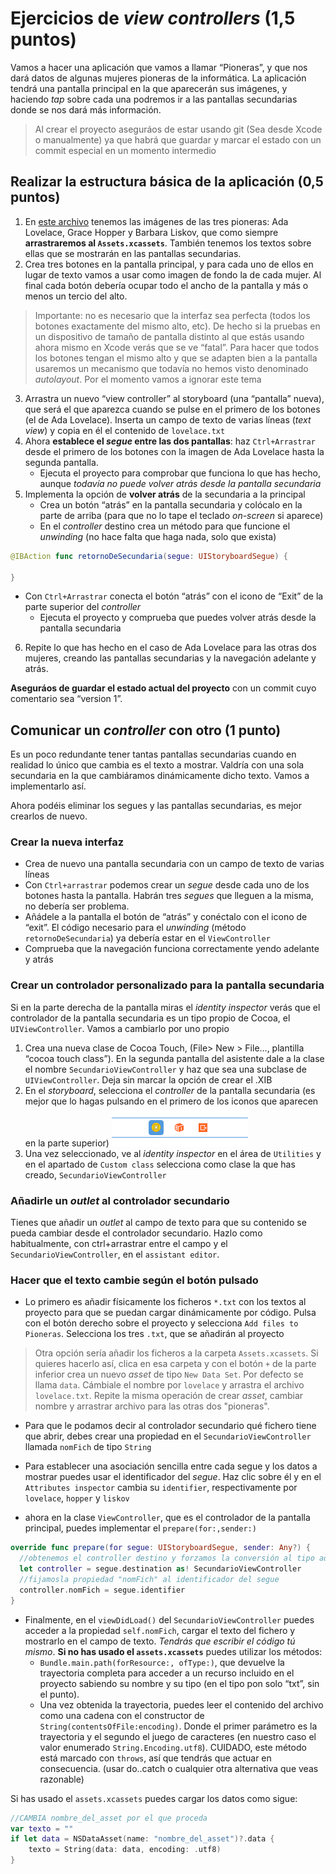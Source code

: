 # Ejercicios de *view controllers* (1,5 puntos)

Vamos a hacer una aplicación que vamos a llamar “Pioneras”, y que nos dará datos de algunas mujeres pioneras de la informática. La aplicación tendrá una pantalla principal en la que aparecerán sus imágenes, y haciendo *tap* sobre cada una podremos ir a las pantallas secundarias donde se nos dará más información.

> Al crear el proyecto aseguráos de estar usando git (Sea desde Xcode o manualmente) ya que habrá que guardar y marcar el estado con un commit especial en un momento intermedio

## Realizar la estructura básica de la aplicación (0,5 puntos)

1. En [este archivo](https://github.com/ottocol/UI/raw/master/material/pioneras.zip) tenemos las imágenes de las tres pioneras: Ada Lovelace, Grace Hopper y Barbara Liskov, que como siempre **arrastraremos al `Assets.xcassets`**. También tenemos los textos sobre ellas que se mostrarán en las pantallas secundarias.
2. Crea tres botones en la pantalla principal, y para cada uno de ellos en lugar de texto vamos a usar como imagen de fondo la de cada mujer. Al final cada botón debería ocupar todo el ancho de la pantalla y más o menos un tercio del alto.
> Importante: no es necesario que la interfaz sea perfecta (todos los botones exactamente del mismo alto, etc). De hecho si la pruebas en un dispositivo de tamaño de pantalla distinto al que estás usando ahora mismo en Xcode verás que se ve “fatal”. Para hacer que todos los botones tengan el mismo alto  y que se adapten bien a la pantalla usaremos un mecanismo que todavía no hemos visto denominado *autolayout*. Por el momento  vamos a ignorar este tema
3. Arrastra un nuevo “view controller” al storyboard (una “pantalla” nueva), que será el que aparezca cuando se pulse en el primero de los botones (el de Ada Lovelace). Inserta un campo de texto de varias líneas (*text view*) y copia en él el contenido de `lovelace.txt`
4. Ahora **establece el *segue* entre las dos pantallas**: haz `Ctrl+Arrastrar` desde el primero de los botones con la imagen de Ada Lovelace hasta la segunda pantalla. 
	- Ejecuta el proyecto para comprobar que funciona lo que has hecho, aunque *todavía no puede volver atrás desde la pantalla secundaria*
5. Implementa la opción de **volver atrás** de la secundaria a la principal
	- Crea un botón “atrás” en la pantalla secundaria y colócalo en la parte de arriba (para que no lo tape el teclado *on-screen* si aparece)
	- En el *controller* destino crea un método para que funcione el *unwinding* (no hace falta que haga nada, solo que exista)

```swift
@IBAction func retornoDeSecundaria(segue: UIStoryboardSegue) {
    
}
```

- Con `Ctrl+Arrastrar` conecta el botón “atrás” con el icono de “Exit” de la parte superior del *controller*
	- Ejecuta el proyecto y comprueba que puedes volver atrás desde la pantalla secundaria
6. Repite lo que has hecho en el caso de Ada Lovelace para las otras dos mujeres, creando las pantallas secundarias y la navegación adelante y atrás.

**Aseguráos de guardar el estado actual del proyecto** con un commit cuyo comentario sea “version 1”.

## Comunicar un *controller* con otro (1 punto)

Es un poco redundante tener tantas pantallas secundarias cuando en realidad lo único que cambia es el texto a mostrar. Valdría con una sola secundaria en la que cambiáramos dinámicamente dicho texto. Vamos a implementarlo así.

Ahora podéis eliminar los segues y las pantallas secundarias, es mejor crearlos de nuevo.

### Crear la nueva interfaz

- Crea de nuevo una pantalla secundaria con un campo de texto de varias líneas
- Con `Ctrl+arrastrar` podemos crear un *segue* desde cada uno de los botones hasta la pantalla. Habrán tres *segues* que lleguen a la misma, no debería ser problema.
- Añádele a la pantalla el botón de “atrás” y conéctalo con el icono de “exit”. El código necesario para el *unwinding* (método `retornoDeSecundaria`) ya debería estar en el `ViewController`
- Comprueba que la navegación funciona correctamente yendo adelante y atrás

### Crear un controlador personalizado para la pantalla secundaria

Si en la parte derecha de la pantalla miras el *identity inspector* verás que el controlador de la pantalla secundaria es un tipo propio de Cocoa, el `UIViewController`. Vamos a cambiarlo por uno propio

1. Crea una nueva clase de Cocoa Touch, (File\> New \> File…, plantilla “cocoa touch class”). En la segunda pantalla del asistente dale a la clase el nombre `SecundarioViewController` y haz que sea una subclase de `UIViewController`. Deja sin marcar la opción de crear el .XIB
2. En el *storyboard*, selecciona el *controller* de la pantalla secundaria (es mejor que lo hagas pulsando en el primero de los iconos que aparecen en  la parte superior) 
![](images/iconos_arriba_storyboard.png)
3. Una vez seleccionado, ve al *identity inspector* en el área de `Utilities` y en el apartado de `Custom class` selecciona como clase la que has creado, `SecundarioViewController`

### Añadirle un *outlet* al controlador secundario

Tienes que añadir un *outlet* al campo de texto para que su contenido se pueda cambiar desde el controlador secundario. Hazlo como habitualmente, con ctrl+arrastrar entre el campo y el `SecundarioViewController`, en el `assistant editor`.

### Hacer que el texto cambie según el botón pulsado

- Lo primero es añadir físicamente los ficheros `*.txt` con los textos al proyecto para que se puedan cargar dinámicamente por código. Pulsa con el botón derecho sobre el proyecto y selecciona `Add files to Pioneras`. Selecciona los tres `.txt`, que se añadirán al proyecto

> Otra opción sería añadir los ficheros a la carpeta `Assets.xcassets`. Si quieres hacerlo así, clica en esa carpeta y con el botón `+`  de la parte inferior crea un nuevo *asset* de tipo `New Data Set`. Por defecto se llama `data`. Cámbiale el nombre por `lovelace` y arrastra el archivo `lovelace.txt`. Repite la misma operación de crear *asset*, cambiar nombre y arrastrar archivo para las otras dos "pioneras".

- Para que le podamos decir al controlador secundario qué fichero tiene que abrir, debes crear una propiedad en el `SecundarioViewController` llamada `nomFich` de tipo `String`

- Para establecer una asociación sencilla entre cada segue y los datos a mostrar puedes usar el identificador del *segue*. Haz clic sobre él y en el `Attributes inspector` cambia su `identifier`, respectivamente por `lovelace`, `hopper` y `liskov`
- ahora en la clase `ViewController`, que es el controlador de la pantalla principal, puedes implementar el `prepare(for:,sender:)`

```swift
override func prepare(for segue: UIStoryboardSegue, sender: Any?) { 
  //obtenemos el controller destino y forzamos la conversión al tipo adecuado
  let controller = segue.destination as! SecundarioViewController
  //fijamosla propiedad "nomFich" al identificador del segue
  controller.nomFich = segue.identifier
}
```

- Finalmente, en el `viewDidLoad()` del `SecundarioViewController` puedes acceder a la propiedad `self.nomFich`, cargar el texto del fichero y mostrarlo en el campo de texto. *Tendrás que escribir el código tú mismo*. **Si no has usado el `assets.xcassets`** puedes utilizar los métodos:
	- `Bundle.main.path(forResource:, ofType:)`, que devuelve la trayectoria completa para acceder a un recurso incluido en el proyecto sabiendo su nombre y su tipo (en el tipo pon solo “txt”, sin el punto).
	- Una vez obtenida la trayectoria, puedes leer el contenido del archivo como una cadena con el constructor de `String(contentsOfFile:encoding)`. Donde el primer parámetro es la trayectoria y el segundo el juego de caracteres (en nuestro caso el  valor enumerado `String.Encoding.utf8`). CUIDADO, este método está marcado con `throws`, así que tendrás que actuar en consecuencia. (usar do..catch o cualquier otra alternativa que veas razonable)
   
Si has usado el  `assets.xcassets` puedes cargar los datos como sigue:

```swift
//CAMBIA nombre_del_asset por el que proceda
var texto = ""
if let data = NSDataAsset(name: "nombre_del_asset")?.data {
    texto = String(data: data, encoding: .utf8)
}
```
   


